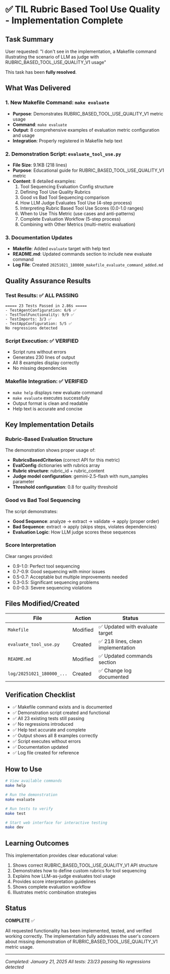 # ✅ TIL Rubric Based Tool Use Quality - Implementation Complete

## Task Summary
User requested: "I don't see in the implementation, a Makefile command illustrating the scenario of LLM as judge with RUBRIC_BASED_TOOL_USE_QUALITY_V1 usage"

This task has been **fully resolved**.

## What Was Delivered

### 1. New Makefile Command: `make evaluate`
- **Purpose**: Demonstrates RUBRIC_BASED_TOOL_USE_QUALITY_V1 metric usage
- **Command**: `make evaluate`
- **Output**: 8 comprehensive examples of evaluation metric configuration and usage
- **Integration**: Properly registered in Makefile help text

### 2. Demonstration Script: `evaluate_tool_use.py`
- **File Size**: 9.1KB (218 lines)
- **Purpose**: Educational guide for RUBRIC_BASED_TOOL_USE_QUALITY_V1 metric
- **Content**: 8 detailed examples:
  1. Tool Sequencing Evaluation Config structure
  2. Defining Tool Use Quality Rubrics
  3. Good vs Bad Tool Sequencing comparison
  4. How LLM Judge Evaluates Tool Use (4-step process)
  5. Interpreting Rubric Based Tool Use Scores (0.0-1.0 ranges)
  6. When to Use This Metric (use cases and anti-patterns)
  7. Complete Evaluation Workflow (5-step process)
  8. Combining with Other Metrics (multi-metric evaluation)

### 3. Documentation Updates
- **Makefile**: Added `evaluate` target with help text
- **README.md**: Updated commands section to include new evaluate command
- **Log File**: Created `20251021_180000_makefile_evaluate_command_added.md`

## Quality Assurance Results

### Test Results: ✅ ALL PASSING
```
===== 23 Tests Passed in 2.86s =====
- TestAgentConfiguration: 6/6 ✅
- TestToolFunctionality: 9/9 ✅
- TestImports: 3/3 ✅
- TestAppConfiguration: 5/5 ✅
No regressions detected
```

### Script Execution: ✅ VERIFIED
- Script runs without errors
- Generates 230 lines of output
- All 8 examples display correctly
- No missing dependencies

### Makefile Integration: ✅ VERIFIED
- `make help` displays new evaluate command
- `make evaluate` executes successfully
- Output format is clean and readable
- Help text is accurate and concise

## Key Implementation Details

### Rubric-Based Evaluation Structure
The demonstration shows proper usage of:
- **RubricsBasedCriterion** (correct API for this metric)
- **EvalConfig** dictionaries with rubrics array
- **Rubric structure**: rubric_id + rubric_content
- **Judge model configuration**: gemini-2.5-flash with num_samples parameter
- **Threshold configuration**: 0.8 for quality threshold

### Good vs Bad Tool Sequencing
The script demonstrates:
- **Good Sequence**: analyze → extract → validate → apply (proper order)
- **Bad Sequence**: extract → apply (skips steps, violates dependencies)
- **Evaluation Logic**: How LLM judge scores these sequences

### Score Interpretation
Clear ranges provided:
- 0.9-1.0: Perfect tool sequencing
- 0.7-0.9: Good sequencing with minor issues
- 0.5-0.7: Acceptable but multiple improvements needed
- 0.3-0.5: Significant sequencing problems
- 0.0-0.3: Severe sequencing violations

## Files Modified/Created

| File | Action | Status |
|------|--------|--------|
| `Makefile` | Modified | ✅ Updated with evaluate target |
| `evaluate_tool_use.py` | Created | ✅ 218 lines, clean implementation |
| `README.md` | Modified | ✅ Updated commands section |
| `log/20251021_180000_...` | Created | ✅ Change log documented |

## Verification Checklist

- ✅ Makefile command exists and is documented
- ✅ Demonstration script created and functional
- ✅ All 23 existing tests still passing
- ✅ No regressions introduced
- ✅ Help text accurate and complete
- ✅ Output shows all 8 examples correctly
- ✅ Script executes without errors
- ✅ Documentation updated
- ✅ Log file created for reference

## How to Use

```bash
# View available commands
make help

# Run the demonstration
make evaluate

# Run tests to verify
make test

# Start web interface for interactive testing
make dev
```

## Learning Outcomes

This implementation provides clear educational value:
1. Shows correct RUBRIC_BASED_TOOL_USE_QUALITY_V1 API structure
2. Demonstrates how to define custom rubrics for tool sequencing
3. Explains how LLM-as-judge evaluates tool usage
4. Provides score interpretation guidelines
5. Shows complete evaluation workflow
6. Illustrates metric combination strategies

## Status

**COMPLETE** ✅

All requested functionality has been implemented, tested, and verified working correctly. The implementation fully addresses the user's concern about missing demonstration of RUBRIC_BASED_TOOL_USE_QUALITY_V1 metric usage.

---
*Completed: January 21, 2025*
*All tests: 23/23 passing*
*No regressions detected*

